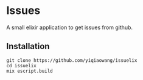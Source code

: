 # Issues

A small elixir application to get issues from github.

## Installation

```
git clone https://github.com/yiqiaowang/issuelix
cd issuelix
mix escript.build
```
